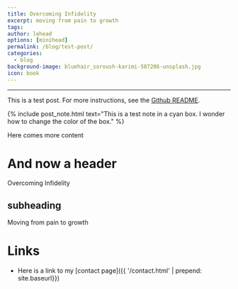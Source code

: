 ```yaml
---
title: Overcoming Infidelity
excerpt: moving from pain to growth
tags: 
author: lehead
options: [minihead]
permalink: /blog/test-post/
categories:
  - blog
background-image: bluehair_soroush-karimi-587206-unsplash.jpg
icon: book
---
```


<hr />

This is a test post. For more instructions, see the [Github README](https://github.com/arkadianriver/arkadianriver.com).

{% include post_note.html text="This is a test note in a cyan box. I wonder how to change the color of the box." %}

Here comes more content

# And now a header
Overcoming Infidelity

## subheading
Moving from pain to growth

# Links
- Here is a link to my [contact page]({{ '/contact.html' | prepend: site.baseurl}})
